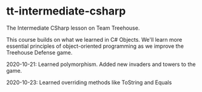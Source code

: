 # tt-intermediate-csharp
The Intermediate CSharp lesson on Team Treehouse.

This course builds on what we learned in C# Objects. We'll learn more essential principles of object-oriented programming
as we improve the Treehouse Defense game.

2020-10-21: Learned polymorphism. Added new invaders and towers to the game.

2020-10-23: Learned overriding methods like ToString and Equals